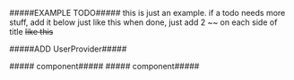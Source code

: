 #####EXAMPLE TODO#####
this is just an example. if a todo needs more stuff,
add it below just like this
when done, just add 2 ~~ on each side of title
~~like this~~

#####ADD UserProvider#####

#####<Discover/> component#####
#####<CreateTweet/> component#####

